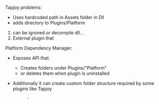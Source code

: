 Tapjoy problems:
- Uses hardcoded path in Assets folder in Dll
- adds directory to Plugins/Platform


1. can be ignored or decompile dll...
2. External plugin that

Platform Dependency Manager:
- Exposes API that:
	- Creates folders under Plugins/"Platform"
	- or deletes them when plugin is uninstalled

- Additionally it can create custom folder structure required by some plugins like Tapjoy

			-